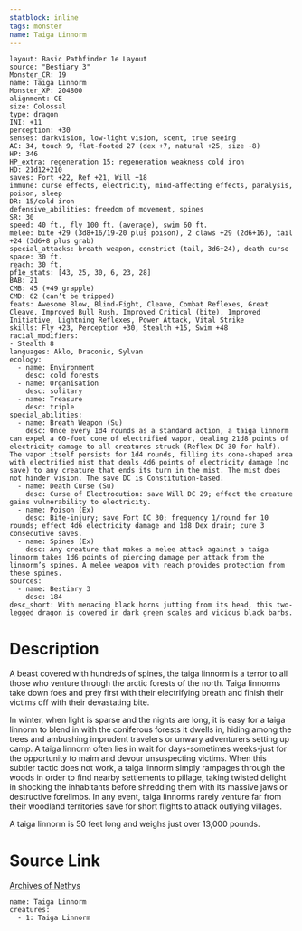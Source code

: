 ```yaml
---
statblock: inline
tags: monster
name: Taiga Linnorm
---
```

```statblock
layout: Basic Pathfinder 1e Layout
source: "Bestiary 3"
Monster_CR: 19
name: Taiga Linnorm
Monster_XP: 204800
alignment: CE
size: Colossal
type: dragon
INI: +11
perception: +30
senses: darkvision, low-light vision, scent, true seeing
AC: 34, touch 9, flat-footed 27 (dex +7, natural +25, size -8)
HP: 346
HP_extra: regeneration 15; regeneration weakness cold iron
HD: 21d12+210
saves: Fort +22, Ref +21, Will +18
immune: curse effects, electricity, mind-affecting effects, paralysis, poison, sleep
DR: 15/cold iron
defensive_abilities: freedom of movement, spines
SR: 30
speed: 40 ft., fly 100 ft. (average), swim 60 ft.
melee: bite +29 (3d8+16/19-20 plus poison), 2 claws +29 (2d6+16), tail +24 (3d6+8 plus grab)
special_attacks: breath weapon, constrict (tail, 3d6+24), death curse
space: 30 ft.
reach: 30 ft.
pf1e_stats: [43, 25, 30, 6, 23, 28]
BAB: 21
CMB: 45 (+49 grapple)
CMD: 62 (can’t be tripped)
feats: Awesome Blow, Blind-Fight, Cleave, Combat Reflexes, Great Cleave, Improved Bull Rush, Improved Critical (bite), Improved Initiative, Lightning Reflexes, Power Attack, Vital Strike
skills: Fly +23, Perception +30, Stealth +15, Swim +48
racial_modifiers:
- Stealth 8
languages: Aklo, Draconic, Sylvan
ecology:
  - name: Environment
    desc: cold forests
  - name: Organisation
    desc: solitary
  - name: Treasure
    desc: triple
special_abilities:
  - name: Breath Weapon (Su)
    desc: Once every 1d4 rounds as a standard action, a taiga linnorm can expel a 60-foot cone of electrified vapor, dealing 21d8 points of electricity damage to all creatures struck (Reflex DC 30 for half). The vapor itself persists for 1d4 rounds, filling its cone-shaped area with electrified mist that deals 4d6 points of electricity damage (no save) to any creature that ends its turn in the mist. The mist does not hinder vision. The save DC is Constitution-based.
  - name: Death Curse (Su)
    desc: Curse of Electrocution: save Will DC 29; effect the creature gains vulnerability to electricity.
  - name: Poison (Ex)
    desc: Bite-injury; save Fort DC 30; frequency 1/round for 10 rounds; effect 4d6 electricity damage and 1d8 Dex drain; cure 3 consecutive saves.
  - name: Spines (Ex)
    desc: Any creature that makes a melee attack against a taiga linnorm takes 1d6 points of piercing damage per attack from the linnorm’s spines. A melee weapon with reach provides protection from these spines.
sources:
  - name: Bestiary 3
    desc: 184
desc_short: With menacing black horns jutting from its head, this two-legged dragon is covered in dark green scales and vicious black barbs.
```
# Description
A beast covered with hundreds of spines, the taiga linnorm is a terror to all those who venture through the arctic forests of the north. Taiga linnorms take down foes and prey first with their electrifying breath and finish their victims off with their devastating bite.

In winter, when light is sparse and the nights are long, it is easy for a taiga linnorm to blend in with the coniferous forests it dwells in, hiding among the trees and ambushing imprudent travelers or unwary adventurers setting up camp. A taiga linnorm often lies in wait for days-sometimes weeks-just for the opportunity to maim and devour unsuspecting victims. When this subtler tactic does not work, a taiga linnorm simply rampages through the woods in order to find nearby settlements to pillage, taking twisted delight in shocking the inhabitants before shredding them with its massive jaws or destructive forelimbs. In any event, taiga linnorms rarely venture far from their woodland territories save for short flights to attack outlying villages.

A taiga linnorm is 50 feet long and weighs just over 13,000 pounds.
# Source Link
[Archives of Nethys](https://aonprd.com/MonsterDisplay.aspx?ItemName=Taiga%20Linnorm)
```encounter-table
name: Taiga Linnorm
creatures:
  - 1: Taiga Linnorm
```

